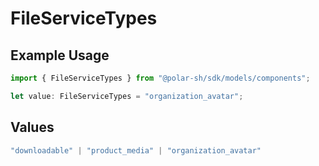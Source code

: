 # FileServiceTypes

## Example Usage

```typescript
import { FileServiceTypes } from "@polar-sh/sdk/models/components";

let value: FileServiceTypes = "organization_avatar";
```

## Values

```typescript
"downloadable" | "product_media" | "organization_avatar"
```